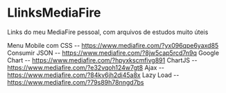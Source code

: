 # LlinksMediaFire
Links do meu MediaFire pessoal, com arquivos de estudos muito úteis

Menu Mobile com CSS -- https://www.mediafire.com/?yx096qpe6yaxd85
Consumir JSON -- https://www.mediafire.com/?8jw5cap5rcd7n9q
Google Chart -- https://www.mediafire.com/?hpyxkscmfivg891
ChartJS -- https://www.mediafire.com/?e32vqoh124w7gt8
Ajax -- https://www.mediafire.com/?84kv6jh2di45a8x
Lazy Load -- https://www.mediafire.com/?79s89h78nngd7bs
